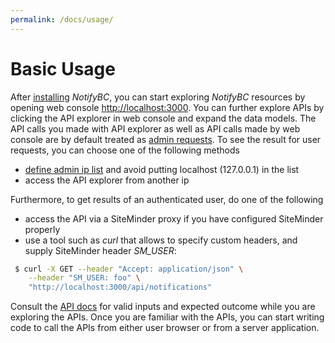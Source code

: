 ```yaml
---
permalink: /docs/usage/
---
```


# Basic Usage

After [installing](../installation) _NotifyBC_, you can start exploring _NotifyBC_ resources by opening web console [http://localhost:3000](http://localhost:3000). You can further explore APIs by clicking the API explorer in web console and expand the data models. The API calls you made with API explorer as well as API calls made by web console are by default treated as [admin requests](../overview/#architecture). To see the result for user requests, you can choose one of the following methods

- [define admin ip list](../config-adminIpList/) and avoid putting localhost (127.0.0.1) in the list
- access the API explorer from another ip

Furthermore, to get results of an authenticated user, do one of the following

- access the API via a SiteMinder proxy if you have configured SiteMinder properly
- use a tool such as _curl_ that allows to specify custom headers, and supply SiteMinder header _SM_USER_:

```sh
 $ curl -X GET --header "Accept: application/json" \
    --header "SM_USER: foo" \
    "http://localhost:3000/api/notifications"
```

Consult the [API docs](../api-overview/) for valid inputs and expected outcome while you are exploring the APIs. Once you are familiar with the APIs, you can start writing code to call the APIs from either user browser or from a server application.
